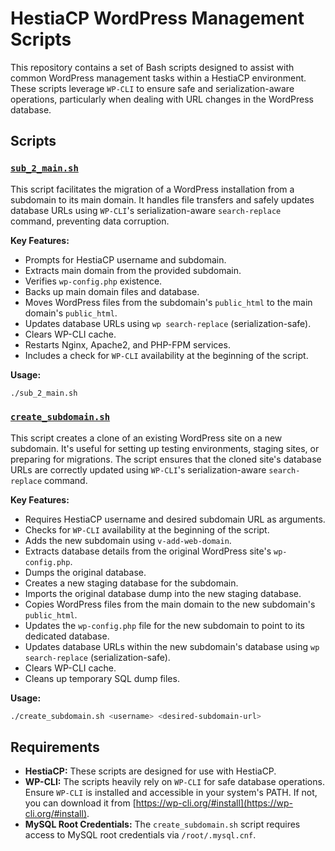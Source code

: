 # HestiaCP WordPress Management Scripts

This repository contains a set of Bash scripts designed to assist with common WordPress management tasks within a HestiaCP environment. These scripts leverage `WP-CLI` to ensure safe and serialization-aware operations, particularly when dealing with URL changes in the WordPress database.

## Scripts

### [`sub_2_main.sh`](sub_2_main.sh)

This script facilitates the migration of a WordPress installation from a subdomain to its main domain. It handles file transfers and safely updates database URLs using `WP-CLI`'s serialization-aware `search-replace` command, preventing data corruption.

**Key Features:**
*   Prompts for HestiaCP username and subdomain.
*   Extracts main domain from the provided subdomain.
*   Verifies `wp-config.php` existence.
*   Backs up main domain files and database.
*   Moves WordPress files from the subdomain's `public_html` to the main domain's `public_html`.
*   Updates database URLs using `wp search-replace` (serialization-safe).
*   Clears WP-CLI cache.
*   Restarts Nginx, Apache2, and PHP-FPM services.
*   Includes a check for `WP-CLI` availability at the beginning of the script.

**Usage:**
```bash
./sub_2_main.sh
```

### [`create_subdomain.sh`](create_subdomain.sh)

This script creates a clone of an existing WordPress site on a new subdomain. It's useful for setting up testing environments, staging sites, or preparing for migrations. The script ensures that the cloned site's database URLs are correctly updated using `WP-CLI`'s serialization-aware `search-replace` command.

**Key Features:**
*   Requires HestiaCP username and desired subdomain URL as arguments.
*   Checks for `WP-CLI` availability at the beginning of the script.
*   Adds the new subdomain using `v-add-web-domain`.
*   Extracts database details from the original WordPress site's `wp-config.php`.
*   Dumps the original database.
*   Creates a new staging database for the subdomain.
*   Imports the original database dump into the new staging database.
*   Copies WordPress files from the main domain to the new subdomain's `public_html`.
*   Updates the `wp-config.php` file for the new subdomain to point to its dedicated database.
*   Updates database URLs within the new subdomain's database using `wp search-replace` (serialization-safe).
*   Clears WP-CLI cache.
*   Cleans up temporary SQL dump files.

**Usage:**
```bash
./create_subdomain.sh <username> <desired-subdomain-url>
```

## Requirements

*   **HestiaCP:** These scripts are designed for use with HestiaCP.
*   **WP-CLI:** The scripts heavily rely on `WP-CLI` for safe database operations. Ensure `WP-CLI` is installed and accessible in your system's PATH. If not, you can download it from [https://wp-cli.org/#install](https://wp-cli.org/#install).
*   **MySQL Root Credentials:** The `create_subdomain.sh` script requires access to MySQL root credentials via `/root/.mysql.cnf`.